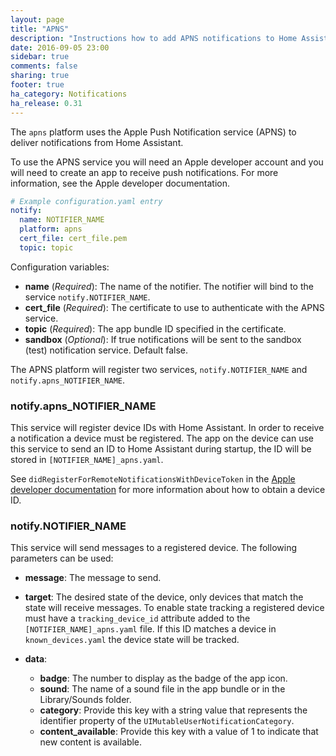 ```yaml
---
layout: page
title: "APNS"
description: "Instructions how to add APNS notifications to Home Assistant."
date: 2016-09-05 23:00
sidebar: true
comments: false
sharing: true
footer: true
ha_category: Notifications
ha_release: 0.31
---
```



The `apns` platform uses the Apple Push Notification service (APNS) to deliver notifications from Home Assistant.

To use the APNS service you will need an Apple developer account and you will need to create an app to receive push notifications. For more information, see the Apple developer documentation.

```yaml
# Example configuration.yaml entry
notify:
  name: NOTIFIER_NAME
  platform: apns
  cert_file: cert_file.pem
  topic: topic
```

Configuration variables:

- **name** (*Required*): The name of the notifier. The notifier will bind to the service `notify.NOTIFIER_NAME`.
- **cert_file** (*Required*): The certificate to use to authenticate with the APNS service.
- **topic** (*Required*): The app bundle ID specified in the certificate.
- **sandbox** (*Optional*): If true notifications will be sent to the sandbox (test) notification service. Default false.

The APNS platform will register two services, `notify.NOTIFIER_NAME` and `notify.apns_NOTIFIER_NAME`.

### notify.apns_NOTIFIER_NAME

This service will register device IDs with Home Assistant. In order to receive a notification a device must be registered. The app on the device can use this service to send an ID to Home Assistant during startup, the ID will be stored in `[NOTIFIER_NAME]_apns.yaml`.

See `didRegisterForRemoteNotificationsWithDeviceToken` in the [Apple developer documentation](https://developer.apple.com/library/ios/documentation/UIKit/Reference/UIApplicationDelegate_Protocol/#//apple_ref/occ/intfm/UIApplicationDelegate/application:didRegisterForRemoteNotificationsWithDeviceToken:) for more information about how to obtain a device ID.

### notify.NOTIFIER_NAME

This service will send messages to a registered device. The following parameters can be used:

- **message**: The message to send.

- **target**: The desired state of the device, only devices that match the state will receive messages. To enable state tracking a registered device must have a `tracking_device_id` attribute added to the `[NOTIFIER_NAME]_apns.yaml` file. If this ID matches a device in `known_devices.yaml` the device state will be tracked.

- **data**:
  * **badge**: The number to display as the badge of the app icon.
  * **sound**: The name of a sound file in the app bundle or in the Library/Sounds folder.
  * **category**: Provide this key with a string value that represents the identifier property of the `UIMutableUserNotificationCategory`.
  * **content_available**: Provide this key with a value of 1 to indicate that new content is available.
